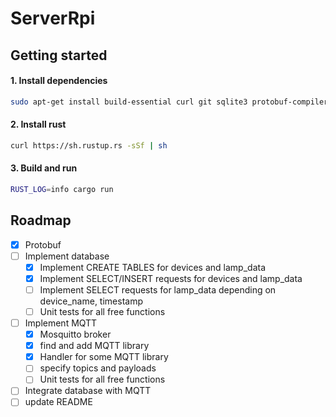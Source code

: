 # ServerRpi


## Getting started

#### 1. Install dependencies
```bash
sudo apt-get install build-essential curl git sqlite3 protobuf-compiler cmake libssl-dev mosquitto
```

#### 2. Install rust
```bash
curl https://sh.rustup.rs -sSf | sh
```

#### 3. Build and run 
```bash
RUST_LOG=info cargo run
```

## Roadmap
- [x] Protobuf
- [ ] Implement database
    - [x] Implement CREATE TABLES for devices and lamp_data
    - [x] Implement SELECT/INSERT requests for devices and lamp_data
    - [ ] Implement SELECT requests for lamp_data depending on device_name, timestamp
    - [ ] Unit tests for all free functions
- [ ] Implement MQTT
    - [x] Mosquitto broker
    - [x] find and add MQTT library
    - [x] Handler for some MQTT library 
    - [ ] specify topics and payloads
    - [ ] Unit tests for all free functions
- [ ] Integrate database with MQTT
- [ ] update README
